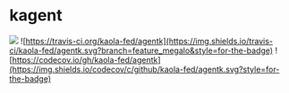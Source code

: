 # kagent

![](https://img.shields.io/npm/v/agentk.svg?style=for-the-badge)
![https://travis-ci.org/kaola-fed/agentk](https://img.shields.io/travis-ci/kaola-fed/agentk.svg?branch=feature_megalo&style=for-the-badge)
![https://codecov.io/gh/kaola-fed/agentk](https://img.shields.io/codecov/c/github/kaola-fed/agentk.svg?style=for-the-badge)

